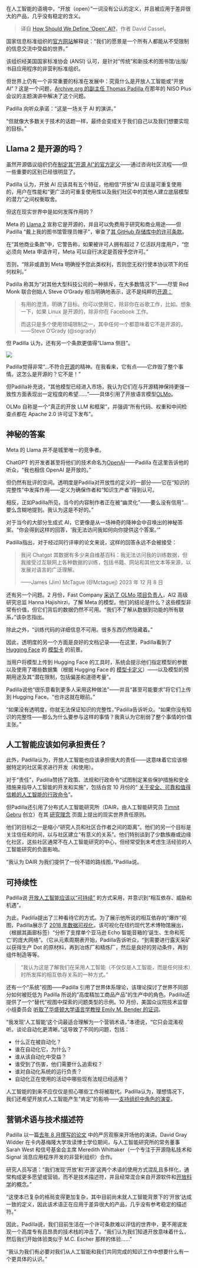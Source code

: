 
<!--
title: 如何定义 “Open” AI？
cover: https://cdn.thenewstack.io/media/2024/03/a3f984f6-screenshot-from-thomas-padilla-keynote-at-niso-plus-2024-taking-questions.png
-->

在人工智能的语境中，“开放（open）”一词没有公认的定义，并且被应用于差异很大的产品，几乎没有稳定的含义。

> 译自 [How Should We Define 'Open' AI?](https://thenewstack.io/how-should-we-define-open-ai/)，作者 David Cassel。

国家信息标准组织的[官方网站](https://www.niso.org/what-we-do)解释说：“我们的愿景是一个所有人都能从不受限制的信息交流中受益的世界。”

该组织经美国国家标准协会 (ANSI) 认可，是针对“传统”和新技术的图书馆/出版/书目应用程序的非营利标准组织。

但世界上仍有一个非常重要的标准在发展中：究竟什么是开放人工智能或“开放 AI”？这是一个问题，[Archive.org 的副主任 Thomas Padilla ](https://niso.cadmoremedia.com/Title/77531239-61fa-48aa-807f-4885a13cc672) 在那年的 NISO Plus 会议的主题演讲中解决了这个问题。

Padilla 向听众承诺：“这是一场关于 AI 的演讲。”

“但就像大多数关于技术的话题一样，最终会变成关于我们自己以及我们想要实现的目标。”

## Llama 2 是开源的吗？

虽然开源倡议组织仍在[制定其“开源 AI”的官方定义](https://opensource.org/deepdive/drafts/the-open-source-ai-definition-draft-v-0-0-3)——通过咨询社区流程——但一些重要的区别已经很明显了。

Padilla 认为，开放 AI 应该具有五个特征，他相信“开放”AI 应该是可重复使用的，用户在性能和“更广泛的可重复使用性以及我们社区中的其他人建立底层模型的潜力”之间权衡取舍。

但这在现实世界中是如何发挥作用的？

Meta 的 [Llama 2](https://llama.meta.com/llama2/) 宣称它是开源的，并且可以免费用于研究和商业用途——但 Padilla “戴上我的图书馆管理员帽子”，审查了[其 GitHub 存储库中的许可条款](https://github.com/meta-llama/llama/blob/main/LICENSE)。

在“其他商业条款”中，它警告称，如果被许可人拥有超过 7 亿活跃月度用户，“您必须向 Meta 申请许可，Meta 可以自行决定是否授予您许可。”

否则，“除非或直到 Meta 明确授予您此类权利，否则您无权行使本协议项下的任何权利。”

Padilla 称其为“对其他大型科技公司的一种排斥，在大多数情况下”——尽管 Red Monk 联合创始人 Steve O’Grady 相当明确地表示，这不是纯粹的[开源：](https://thenewstack.io/gitlab-co-founder-and-ceo-on-iteration-and-open-source/) 

> 有用的澄清，明确了目标。你可以使用它，除非你在谷歌工作，比如。想象一下，如果 Linux 是开源的，除非你在 Facebook 工作。
> 
> 而这只是多个使用领域限制之一，其中任何一个都意味着它不是开源的。
> ——Steve O’Grady (@sogrady)

但 Padilla 认为，还有另一个条款更值得“Llama 侧目”。

![](https://cdn.thenewstack.io/media/2024/03/378ff313-screenshot-from-thomas-padilla-keynote-at-niso-plus-2024-llama-side-eye-to-metas-licensing.png)

Padilla觉得非常“…不符合[开源](https://thenewstack.io/an-open-source-journey-to-greener-cloud-native-environments/)的精神。在我看来，它有点——它炸毁了整个事情。这怎么是开源的？它不是！”

但Padilla补充说，“其他模型已经进入市场，我认为它们在与开源精神保持更强一致性方面表现出一定程度的希望……”——具体引用了开放语言模型[OLMo](https://allenai.org/olmo)。

OLMo 自称是一个“真正的开放 LLM 和框架”，并强调“所有代码、权重和中间检查点都在 Apache 2.0 许可证下发布”。

## 神秘的答案

Meta 的 Llama 并不是城里唯一的竞争者。

ChatGPT 的开发者甚至将他们的技术命名为[OpenAI](https://thenewstack.io/openai-algorithm-allows-ai-to-learn-from-its-mistakes/)——Padilla 在这里告诉他的听众，“我也相信 OpenAI 是开放的。”

但仍然有批评的空间。透明度是Padilla对开放性的定义的一部分——它在“知识的完整性”中发挥作用——定义为确保作者和“知识生产者”得到认可。

相反，正如Padilla所见，当今的内容制作者正在被“幽灵化”——要么没有信用“…要么含糊地提到。我认为这是不好的。”

对于当今的大部分生成式 AI，它更像是从一场神奇的降神会中召唤出的神秘答案。“你会得到这样的回答，‘我无法访问我如何向你提供这个答案。’”

Padilla指出，对于经过同行评审的论文来说，这样的回答永远不会被接受：

> 我问 Chatgpt 其数据有多少来自维基百科：我无法访问我的训练数据，但我接受过互联网上各种数据的训练，包括书籍、网站和其他文本等来源，以发展对语言的广泛理解。
> 
> ——James (Jim) McTague (@Mctaguej)
> 2023 年 12 月 8 日

还有另一个问题。2 月份，Fast Company [采访了 OLMo 项目负责人](https://www.fastcompany.com/91021305/ai2-new-open-source-llm)，AI2 高级研究总监 Hanna Hajishirzi，了解 Meta 的模型。他们的结论是什么？这些模型非常有价值，但它们背后的数据仍然不可用。“我们不了解从数据到功能的所有联系，”该杂志指出。

除此之外，“训练代码的详细信息不可用。很多东西仍然隐藏着。”

因此，透明度的另一个方面是良好的文档记录——在这里，Padilla看到了 [Hugging Face](https://thenewstack.io/how-hugging-face-positions-itself-in-the-open-llm-stack/) 的 [模型卡](https://huggingface.co/docs/hub/en/model-cards) 的前景。

当用户将模型上传到 Hugging Face 的工具时，系统会提示他们指定模型的参数以及使用了哪些数据集（根据 Hugging Face 的 [模型卡定义](https://huggingface.co/docs/hub/en/model-cards)）——以及模型的预期用途及其“潜在限制，包括偏差和道德考量”。

Padilla说他“很乐意看到更多人采用这种做法”——并且“甚至可能要求”将它们上传到 Hugging Face。“也许这就在眼前。”

“如果没有透明度，你就无法保证知识的完整性，”Padilla告诉听众。“如果你没有知识的完整性——那么为什么要参与这样的事情？我真认为它削弱了整个事情的价值主张。”

## 人工智能应该如何承担责任？

此外，Padilla认为，开放人工智能也应该承担很大的责任——这意味着它应该根据特定的社区需求进行开发（和使用）。

对于“责任”，Padilla赞扬了政策、法规和行政命令“试图制定某些保护措施和安全措施来指导人工智能的开发和实施”，包括白宫 10 月份的“ [关于安全、可靠和值得信赖的人工智能的行政命令](https://www.whitehouse.gov/briefing-room/statements-releases/2023/10/30/fact-sheet-president-biden-issues-executive-order-on-safe-secure-and-trustworthy-artificial-intelligence/)”。

但Padilla还引用了分布式人工智能研究所（DAIR，由人工智能研究员 [Timnit Gebru](https://thenewstack.io/google-grapples-with-ethical-ai/) 创立）在其 [研究理念](https://www.dair-institute.org/research-philosophy/) 页面上提出的现实世界责任原则。

他们的目标之一是缩小“研究人员和社区合作者之间的距离”。他们的另一个目标是关注信任和时间，以与社区建立“有意义的关系”。他们特别谈到了少数族裔或边缘化社区，这些社区通常不在人工智能研究的中心，但经常受到未考虑生活经验的人工智能研究的负面影响。

“我认为 DAIR 为我们提供了一份不错的路线图，”Padilla说。

## 可持续性

Padilla说 [开放人工智能应该以“可持续”](https://thenewstack.io/sos-sustainable-open-source/) 的方式采用，并意识到“相互依存、威胁和机遇”。

为此，Padilla提出了三种看待它的方式。为了展示他所说的相互依存的“爆炸”视图，Padilla展示了 [2018 年数据可视化](https://www.moma.org/collection/works/401279)，该可视化在纽约现代艺术博物馆展出，（根据其画廊标签）“分析了支撑单个亚马逊 Echo 智能音箱的‘诞生、生命和死亡’的庞大网络”。（它从元素周期表开始，Padilla告诉听众，“到需要进行露天采矿以获得生产 Dot 的原材料，再到冶炼厂和精炼厂，然后是良好的劳动条件，再到组件制造等等。

> “我认为这是了解我们在采用人工智能（不仅仅是人工智能，而是任何技术）时所发挥的相互依存关系的一种方式。”

还有一个“系统”视图——Padilla 引用了世界体系理论，该理论探讨了世界不同部分如何被贬低为 Padilla 所说的“高度精加工商品产品”的生产中的角色。Padilla还提供了一个“替代”视图中探索的问题类型的示例。10 月份，美国众议院技术监督小组委员会 [听取了华盛顿大学语言学教授 Emily M. Bender 的证词](https://democrats-science.house.gov/imo/media/doc/Dr.%20Bender%20-%20Testimony.pdf)。

“我发现‘人工智能’这个词最适合理解为一个营销术语，”本德说，“它只会混淆视听。谈论自动化更清晰。”这导致了不同的问题，包括：

- 什么正在被自动化？
- 谁在自动化它，为什么？
- 谁从该自动化中受益？
- 谁受到了伤害，他们需要什么追索权？
- 谁对自动化系统的运行负责？
- 自动化正在使用的活动中哪些现有法规已经适用？

人工智能的到来不应仅仅是担心哪些工作将被取代。Padilla认为，理想情况下，我们还希望开放式人工智能产生“肯定”的影响——[支持组织中角色的演变](https://thenewstack.io/how-we-learn-will-drive-modern-it-organizations-and-business/)。

## 营销术语与技术描述符

Padilla 以一篇[去年 8 月撰写的论文](https://papers.ssrn.com/sol3/papers.cfm?abstract_id=4543807) 中的严厉观察来开场他的演讲。David Gray Widder 在卡内基梅隆大学攻读博士学位期间，与人工智能研究所的常务董事 Sarah West 和信号基金会主席 Meredith Whittaker（一个专注于开源隐私技术和 Signal 消息应用程序开发的非营利组织）合作。

研究人员写道：“我们发现‘开放’和‘开源’这两个术语的使用方式混乱且多样化，通常构成更多愿望或营销，而不是技术描述符，并且经常混合来自开源软件和[开放科学](https://thenewstack.io/nasas-thirst-for-open-source-software-and-for-open-science/)的概念。”

“这使本已复杂的格局变得更加复杂，其中目前尚未就人工智能背景下的‘开放’达成一致的定义，因此该术语正在应用于差异很大的产品，几乎没有参考稳定的描述符。”

因此，Padilla说，我们目前生活在一个许可条款难以评估的世界中，更不用说发现一个高度专有且昂贵的技术栈的冲击了。“我们认为我们知道开放意味着什么，然后我们开始体验类似于 M.C. Escher 那样的体验……”

“我认为我们有必要对我们从人工智能和我们共同完成的知识工作中想要什么有一个更具体的认识。”
